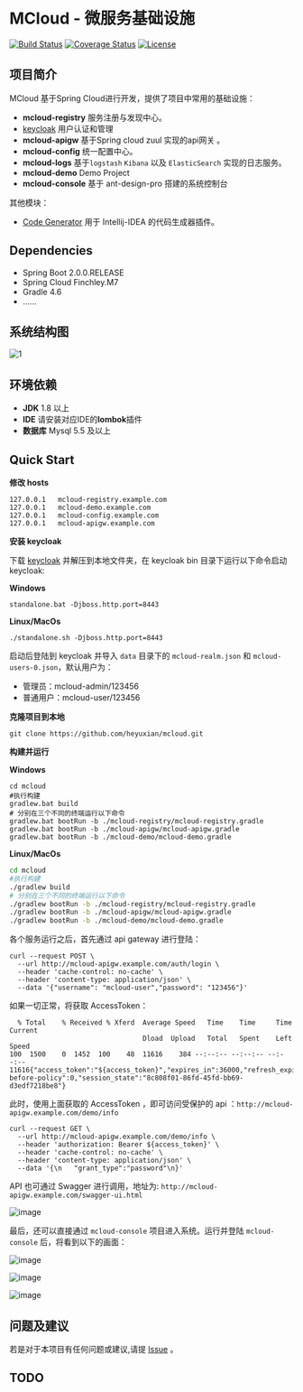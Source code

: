# MCloud - 微服务基础设施
[![Build Status](https://www.travis-ci.org/heyuxian/mcloud.svg?branch=master)](https://www.travis-ci.org/heyuxian/mcloud)
[![Coverage Status](https://coveralls.io/repos/github/heyuxian/mcloud/badge.svg?branch=master)](https://coveralls.io/github/heyuxian/mcloud?branch=master)
[![License](https://img.shields.io/badge/License-Apache%202.0-blue.svg)](https://opensource.org/licenses/Apache-2.0)

## 项目简介

MCloud 基于Spring Cloud进行开发，提供了项目中常用的基础设施：

- **mcloud-registry** 服务注册与发现中心。
- [keycloak](http://www.keycloak.org/) 用户认证和管理
- **mcloud-apigw** 基于Spring cloud zuul 实现的api网关 。
- **mcloud-config** 统一配置中心。
- **mcloud-logs** 基于`logstash`  `Kibana` 以及 `ElasticSearch` 实现的日志服务。
- **mcloud-demo** Demo Project
- **mcloud-console** 基于 ant-design-pro 搭建的系统控制台

其他模块：
- [Code Generator](https://github.com/heyuxian/code-generator) 用于 Intellij-IDEA 的代码生成器插件。


## Dependencies

- Spring Boot 2.0.0.RELEASE
- Spring Cloud Finchley.M7
- Gradle 4.6
- ......

## 系统结构图
![1](https://user-images.githubusercontent.com/30259465/40269082-9c746462-5bab-11e8-8ff8-5c74d2882c61.png)


## 环境依赖

- **JDK** 1.8 以上
- **IDE** 请安装对应IDE的**lombok**插件
- **数据库** Mysql 5.5 及以上


## Quick Start

**修改 hosts**
```
127.0.0.1	mcloud-registry.example.com
127.0.0.1	mcloud-demo.example.com
127.0.0.1	mcloud-config.example.com
127.0.0.1	mcloud-apigw.example.com
```

**安装 keycloak**

下载 [keycloak](https://www.keycloak.org/archive/downloads-3.4.3.html) 并解压到本地文件夹，在 keycloak bin 目录下运行以下命令启动 keycloak:

 **Windows**
```
standalone.bat -Djboss.http.port=8443
```
**Linux/MacOs**
```
./standalone.sh -Djboss.http.port=8443
```

启动后登陆到 keycloak 并导入 `data` 目录下的 `mcloud-realm.json` 和 `mcloud-users-0.json`，默认用户为：

- 管理员：mcloud-admin/123456
- 普通用户：mcloud-user/123456

**克隆项目到本地**

```
git clone https://github.com/heyuxian/mcloud.git
```

**构建并运行**

**Windows**

```shell
cd mcloud
#执行构建
gradlew.bat build
# 分别在三个不同的终端运行以下命令
gradlew.bat bootRun -b ./mcloud-registry/mcloud-registry.gradle
gradlew.bat bootRun -b ./mcloud-apigw/mcloud-apigw.gradle
gradlew.bat bootRun -b ./mcloud-demo/mcloud-demo.gradle
```

**Linux/MacOs**

```sh
cd mcloud
#执行构建
./gradlew build
# 分别在三个不同的终端运行以下命令
./gradlew bootRun -b ./mcloud-registry/mcloud-registry.gradle
./gradlew bootRun -b ./mcloud-apigw/mcloud-apigw.gradle
./gradlew bootRun -b ./mcloud-demo/mcloud-demo.gradle
```

各个服务运行之后，首先通过 api gateway 进行登陆：

```shell
curl --request POST \
  --url http://mcloud-apigw.example.com/auth/login \
  --header 'cache-control: no-cache' \
  --header 'content-type: application/json' \
  --data '{"username": "mcloud-user","password": "123456"}'
```

如果一切正常，将获取 AccessToken：

```shell
  % Total    % Received % Xferd  Average Speed   Time    Time     Time  Current
                                 Dload  Upload   Total   Spent    Left  Speed
100  1500    0  1452  100    48  11616    384 --:--:-- --:--:-- --:--:-- 11616{"access_token":"${access_token}","expires_in":36000,"refresh_expires_in":1800,"token_type":"bearer","id_token":null,"not-before-policy":0,"session_state":"8c808f01-86fd-45fd-bb69-d3edf7218be8"}
```

此时，使用上面获取的 AccessToken ，即可访问受保护的 api ：`http://mcloud-apigw.example.com/demo/info`

```shell
curl --request GET \
  --url http://mcloud-apigw.example.com/demo/info \
  --header 'authorization: Bearer ${access_token}' \
  --header 'cache-control: no-cache' \
  --header 'content-type: application/json' \
  --data '{\n	"grant_type":"password"\n}'
```

API 也可通过 Swagger 进行调用，地址为: `http://mcloud-apigw.example.com/swagger-ui.html`

![image](https://user-images.githubusercontent.com/30259465/39365862-f2d5f954-4a64-11e8-8acd-7eff6dd7847b.png)

最后，还可以直接通过 `mcloud-console` 项目进入系统。运行并登陆 `mcloud-console` 后，将看到以下的画面：

![image](https://user-images.githubusercontent.com/30259465/39933968-f97b5570-5576-11e8-857c-46340884fec3.png)

![image](https://user-images.githubusercontent.com/30259465/39934037-2de6d974-5577-11e8-8b80-34d76cca3cef.png)

![image](https://user-images.githubusercontent.com/30259465/40123939-f44e2de8-5959-11e8-8d64-a27f6c801c8b.png)

## 问题及建议

若是对于本项目有任何问题或建议,请提 [Issue](https://github.com/heyuxian/mcloud/issues/new) 。

## TODO

